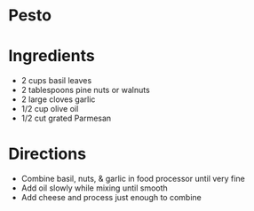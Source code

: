 # Pesto

# Ingredients

- 2 cups basil leaves
- 2 tablespoons pine nuts or walnuts
- 2 large cloves garlic
- 1/2 cup olive oil
- 1/2 cut grated Parmesan

# Directions

- Combine basil, nuts, & garlic in food processor until very fine
- Add oil slowly while mixing until smooth
- Add cheese and process just enough to combine